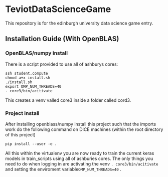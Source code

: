 # TeviotDataScienceGame
This repository is for the edinburgh university data science game entry.

## Installation Guide (With OpenBLAS)

### OpenBLAS/numpy install

There is a script provided to use all of ashburys cores:

    ssh student.compute
    chmod a+x install.sh
    ./install.sh
    export OMP_NUM_THREADS=40
    . core3/bin/acitivate

This creates a venv valled core3 inside a folder called cord3. 

### Project install

After installing openblass/numpy install this project such that the imports work do the following command
on DICE machines (within the root directory of this project)

    pip install --user -e .

All this within the virtualenv you are now ready to train the current keras models in train_scripts using all 
of ashburies cores. The only things you need to do when logging in are activating the venv ```. core3/bin/acitivate``` and setting the enviroment variable```OMP_NUM_THREADS=40``` .
